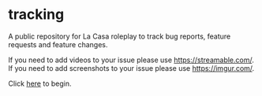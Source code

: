 # tracking
A public repository for La Casa roleplay to track bug reports, feature requests and feature changes.

If you need to add videos to your issue please use https://streamable.com/.
If you need to add screenshots to your issue please use https://imgur.com/.

Click [here](https://github.com/la-casa-roleplay/tracking/issues/new/choose) to begin.

